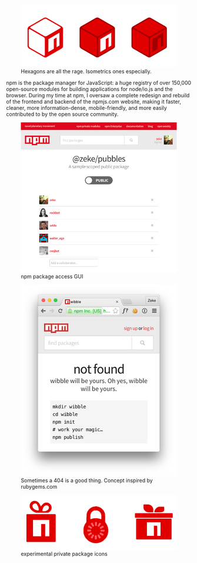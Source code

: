 <!--
title: npm, Inc
location: Oakland, CA
description: The package manager for JavaScript
position: Designer, Developer
website: http://npmjs.com
start: 2014-08-18
end: 2015-05-05
-->


<figure>
  <a href="https://www.npmjs.com"><img src="hexagons.png"></a>
  <figcaption>Hexagons are all the rage. Isometrics ones especially.</figcaption>
</figure>

npm is the package manager for JavaScript: a huge registry of over 150,000 open-source modules for building applications for node/io.js and the browser. During my time at npm, I oversaw a complete redesign and rebuild of the frontend and backend of the npmjs.com website, making it faster, cleaner, more information-dense, mobile-friendly, and more easily contributed to by the open source community.

<figure>
  <a href="https://www.npmjs.com"><img src="access-controls.png"></a>
  <figcaption>npm package access GUI</figcaption>
</figure>

<figure>
  <a href="https://www.npmjs.com/nonexistent-package"><img src="package-not-found.png"></a>
  <figcaption>Sometimes a 404 is a good thing. Concept inspired by rubygems.com</figcaption>
</figure>

<figure>
  <img src="private-package-mockups.png">
  <figcaption>experimental private package icons</figcaption>
</figure>
